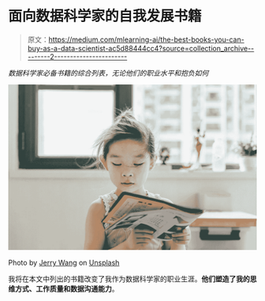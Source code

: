 # 面向数据科学家的自我发展书籍

> 原文：<https://medium.com/mlearning-ai/the-best-books-you-can-buy-as-a-data-scientist-ac5d88444cc4?source=collection_archive---------2----------------------->

*数据科学家必备书籍的综合列表，无论他们的职业水平和抱负如何*

![](img/a3f4f604ee47b7457cc93e0ffae92fba.png)

Photo by [Jerry Wang](https://unsplash.com/@jerry_318?utm_source=unsplash&utm_medium=referral&utm_content=creditCopyText) on [Unsplash](https://unsplash.com/s/photos/reading?utm_source=unsplash&utm_medium=referral&utm_content=creditCopyText)

我将在本文中列出的书籍改变了我作为数据科学家的职业生涯。**他们塑造了我的思维方式、工作质量和数据沟通能力**。